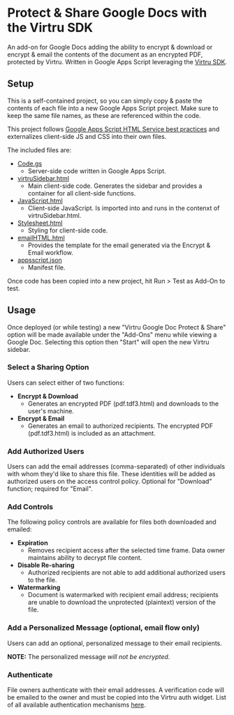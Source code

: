# Protect & Share Google Docs with the Virtru SDK
An add-on for Google Docs adding the ability to encrypt & download or encrypt & email the contents of the document as an encrypted PDF, protected by Virtru.  Written in Google Apps Script leveraging the [Virtru SDK](https://developer.virtru.com).  

## Setup
This is a self-contained project, so you can simply copy & paste the contents of each file into a new Google Apps Script project.  Make sure to keep the same file names, as these are referenced within the code.  

This project follows [Google Apps Script HTML Service best practices](https://developers.google.com/apps-script/guides/html/best-practices) and externalizes client-side JS and CSS into their own files.  

The included files are:
- [Code.gs](./Code.gs)
  - Server-side code written in Google Apps Script.
- [virtruSidebar.html](./virtruSidebar.html)
  - Main client-side code.  Generates the sidebar and provides a container for all client-side functions.
- [JavaScript.html](./JavaScript.html)
  - Client-side JavaScript.  Is imported into and runs in the contenxt of virtruSidebar.html.
- [Stylesheet.html](./Stylesheet.html)
  - Styling for client-side code.
- [emailHTML.html](./emailHTML.html)
  - Provides the template for the email generated via the Encrypt & Email workflow.
- [appsscript.json](./appsscript.json)
  - Manifest file.
  
Once code has been copied into a new project, hit Run > Test as Add-On to test.
  
## Usage
Once deployed (or while testing) a new "Virtru Google Doc Protect & Share" option will be made available under the "Add-Ons" menu while viewing a Google Doc.  Selecting this option then "Start" will open the new Virtru sidebar.

### Select a Sharing Option
Users can select either of two functions:
- **Encrypt & Download**  
  - Generates an encrypted PDF (pdf.tdf3.html) and downloads to the user's machine.
- **Encrypt & Email**  
  - Generates an email to authorized recipients.  The encrypted PDF (pdf.tdf3.html) is included as an attachment. 

### Add Authorized Users
Users can add the email addresses (comma-separated) of other individuals with whom they'd like to share this file.  These identities will be added as authorized users on the access control policy.  Optional for "Download" function; required for "Email".

### Add Controls
The following policy controls are available for files both downloaded and emailed:
- **Expiration**  
  - Removes recipient access after the selected time frame.  Data owner maintains ability to decrypt file content.  
- **Disable Re-sharing**  
  - Authorized recipients are not able to add additional authorized users to the file.
- **Watermarking**  
  - Document is watermarked with recipient email address; recipients are unable to download the unprotected (plaintext) version of the file. 

### Add a Personalized Message (optional, email flow only)
Users can add an optional, personalized message to their email recipients.  

**NOTE:** The personalized message _will not be encrypted_.  

### Authenticate
File owners authenticate with their email addresses. A verification code will be emailed to the owner and must be copied into the Virtru auth widget.  List of all available authentication mechanisms [here](https://developer.virtru.com/docs/how-to-add-authentication).

